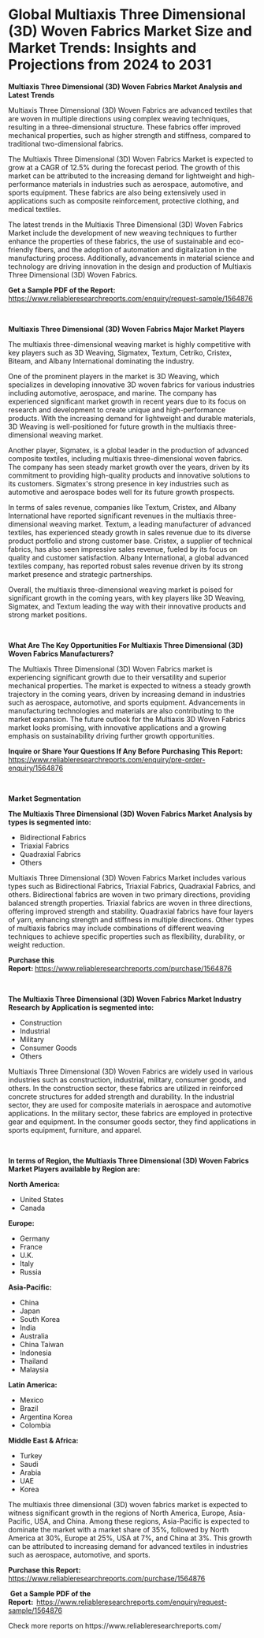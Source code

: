 <p><h1>Global Multiaxis Three Dimensional (3D) Woven Fabrics Market Size and Market Trends: Insights and Projections from 2024 to 2031</h1></p><p><strong>Multiaxis Three Dimensional (3D) Woven Fabrics Market Analysis and Latest Trends</strong></p>
<p><p>Multiaxis Three Dimensional (3D) Woven Fabrics are advanced textiles that are woven in multiple directions using complex weaving techniques, resulting in a three-dimensional structure. These fabrics offer improved mechanical properties, such as higher strength and stiffness, compared to traditional two-dimensional fabrics.</p><p>The Multiaxis Three Dimensional (3D) Woven Fabrics Market is expected to grow at a CAGR of 12.5% during the forecast period. The growth of this market can be attributed to the increasing demand for lightweight and high-performance materials in industries such as aerospace, automotive, and sports equipment. These fabrics are also being extensively used in applications such as composite reinforcement, protective clothing, and medical textiles.</p><p>The latest trends in the Multiaxis Three Dimensional (3D) Woven Fabrics Market include the development of new weaving techniques to further enhance the properties of these fabrics, the use of sustainable and eco-friendly fibers, and the adoption of automation and digitalization in the manufacturing process. Additionally, advancements in material science and technology are driving innovation in the design and production of Multiaxis Three Dimensional (3D) Woven Fabrics.</p></p>
<p><strong>Get a Sample PDF of the Report:&nbsp;</strong> <a href="https://www.reliableresearchreports.com/enquiry/request-sample/1564876">https://www.reliableresearchreports.com/enquiry/request-sample/1564876</a></p>
<p>&nbsp;</p>
<p><strong>Multiaxis Three Dimensional (3D) Woven Fabrics Major Market Players</strong></p>
<p><p>The multiaxis three-dimensional weaving market is highly competitive with key players such as 3D Weaving, Sigmatex, Textum, Cetriko, Cristex, Biteam, and Albany International dominating the industry. </p><p>One of the prominent players in the market is 3D Weaving, which specializes in developing innovative 3D woven fabrics for various industries including automotive, aerospace, and marine. The company has experienced significant market growth in recent years due to its focus on research and development to create unique and high-performance products. With the increasing demand for lightweight and durable materials, 3D Weaving is well-positioned for future growth in the multiaxis three-dimensional weaving market.</p><p>Another player, Sigmatex, is a global leader in the production of advanced composite textiles, including multiaxis three-dimensional woven fabrics. The company has seen steady market growth over the years, driven by its commitment to providing high-quality products and innovative solutions to its customers. Sigmatex's strong presence in key industries such as automotive and aerospace bodes well for its future growth prospects.</p><p>In terms of sales revenue, companies like Textum, Cristex, and Albany International have reported significant revenues in the multiaxis three-dimensional weaving market. Textum, a leading manufacturer of advanced textiles, has experienced steady growth in sales revenue due to its diverse product portfolio and strong customer base. Cristex, a supplier of technical fabrics, has also seen impressive sales revenue, fueled by its focus on quality and customer satisfaction. Albany International, a global advanced textiles company, has reported robust sales revenue driven by its strong market presence and strategic partnerships.</p><p>Overall, the multiaxis three-dimensional weaving market is poised for significant growth in the coming years, with key players like 3D Weaving, Sigmatex, and Textum leading the way with their innovative products and strong market positions.</p></p>
<p>&nbsp;</p>
<p><strong>What Are The Key Opportunities For Multiaxis Three Dimensional (3D) Woven Fabrics Manufacturers?</strong></p>
<p><p>The Multiaxis Three Dimensional (3D) Woven Fabrics market is experiencing significant growth due to their versatility and superior mechanical properties. The market is expected to witness a steady growth trajectory in the coming years, driven by increasing demand in industries such as aerospace, automotive, and sports equipment. Advancements in manufacturing technologies and materials are also contributing to the market expansion. The future outlook for the Multiaxis 3D Woven Fabrics market looks promising, with innovative applications and a growing emphasis on sustainability driving further growth opportunities.</p></p>
<p><strong>Inquire or Share Your Questions If Any Before Purchasing This Report:</strong> <a href="https://www.reliableresearchreports.com/enquiry/pre-order-enquiry/1564876">https://www.reliableresearchreports.com/enquiry/pre-order-enquiry/1564876</a></p>
<p>&nbsp;</p>
<p><strong>Market Segmentation</strong></p>
<p><strong>The Multiaxis Three Dimensional (3D) Woven Fabrics Market Analysis by types is segmented into:</strong></p>
<p><ul><li>Bidirectional Fabrics</li><li>Triaxial Fabrics</li><li>Quadraxial Fabrics</li><li>Others</li></ul></p>
<p><p>Multiaxis Three Dimensional (3D) Woven Fabrics Market includes various types such as Bidirectional Fabrics, Triaxial Fabrics, Quadraxial Fabrics, and others. Bidirectional fabrics are woven in two primary directions, providing balanced strength properties. Triaxial fabrics are woven in three directions, offering improved strength and stability. Quadraxial fabrics have four layers of yarn, enhancing strength and stiffness in multiple directions. Other types of multiaxis fabrics may include combinations of different weaving techniques to achieve specific properties such as flexibility, durability, or weight reduction.</p></p>
<p><strong>Purchase this Report:&nbsp;</strong><a href="https://www.reliableresearchreports.com/purchase/1564876">https://www.reliableresearchreports.com/purchase/1564876</a></p>
<p>&nbsp;</p>
<p><strong>The Multiaxis Three Dimensional (3D) Woven Fabrics Market Industry Research by Application is segmented into:</strong></p>
<p><ul><li>Construction</li><li>Industrial</li><li>Military</li><li>Consumer Goods</li><li>Others</li></ul></p>
<p><p>Multiaxis Three Dimensional (3D) Woven Fabrics are widely used in various industries such as construction, industrial, military, consumer goods, and others. In the construction sector, these fabrics are utilized in reinforced concrete structures for added strength and durability. In the industrial sector, they are used for composite materials in aerospace and automotive applications. In the military sector, these fabrics are employed in protective gear and equipment. In the consumer goods sector, they find applications in sports equipment, furniture, and apparel.</p></p>
<p>&nbsp;</p>
<p><strong>In terms of Region, the Multiaxis Three Dimensional (3D) Woven Fabrics Market Players available by Region are:</strong></p>
<p>
    <p> <strong> North America: </strong>
        <ul>
            <li>United States</li>
            <li>Canada</li>
        </ul>
        </p> 
    <p> <strong> Europe: </strong>
        <ul>
            <li>Germany</li>
            <li>France</li>
            <li>U.K.</li>
            <li>Italy</li>
            <li>Russia</li>
        </ul>
        </p> 
    <p> <strong> Asia-Pacific: </strong>
        <ul>
            <li>China</li>
            <li>Japan</li>
            <li>South Korea</li>
            <li>India</li>
            <li>Australia</li>
            <li>China Taiwan</li>
            <li>Indonesia</li>
            <li>Thailand</li>
            <li>Malaysia</li>
        </ul>
        </p> 
    <p> <strong> Latin America: </strong>
        <ul>
            <li>Mexico</li>
            <li>Brazil</li>
            <li>Argentina Korea</li>
            <li>Colombia</li>
        </ul>
        </p> 
    <p> <strong> Middle East & Africa: </strong>
        <ul>
            <li>Turkey</li>
            <li>Saudi</li>
            <li>Arabia</li>
            <li>UAE</li>
            <li>Korea</li>
        </ul>
    </p>
    </p>
<p><p>The multiaxis three dimensional (3D) woven fabrics market is expected to witness significant growth in the regions of North America, Europe, Asia-Pacific, USA, and China. Among these regions, Asia-Pacific is expected to dominate the market with a market share of 35%, followed by North America at 30%, Europe at 25%, USA at 7%, and China at 3%. This growth can be attributed to increasing demand for advanced textiles in industries such as aerospace, automotive, and sports.</p></p>
<p><strong>Purchase this Report: </strong><a href="https://www.reliableresearchreports.com/purchase/1564876">https://www.reliableresearchreports.com/purchase/1564876</a></p>
<p>&nbsp;<strong>Get a Sample PDF of the Report:&nbsp;&nbsp;</strong><a href="https://www.reliableresearchreports.com/enquiry/request-sample/1564876">https://www.reliableresearchreports.com/enquiry/request-sample/1564876</a></p>
<p><strong></strong></p>
<p>Check more reports on https://www.reliableresearchreports.com/</p>